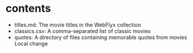 # contents

- titles.md: The movie titles in the WebFlyx collection
- classics.csv: A comma-separated list of classic movies
- quotes: A directory of files containing memorable quotes from movies
Local change
